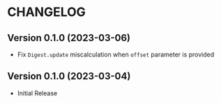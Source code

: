 # CHANGELOG

## Version 0.1.0 (2023-03-06)
 - Fix `Digest.update` miscalculation when `offset` parameter is provided

## Version 0.1.0 (2023-03-04)
 - Initial Release
